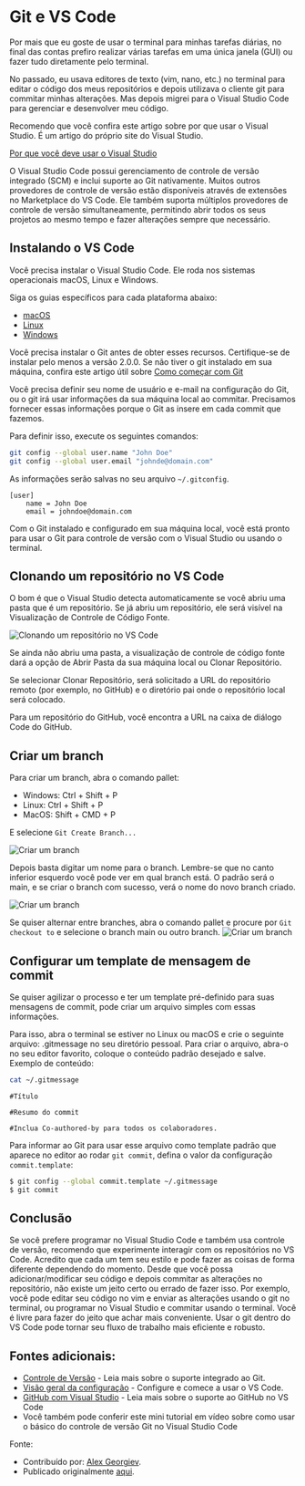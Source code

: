 # Git e VS Code

Por mais que eu goste de usar o terminal para minhas tarefas diárias, no final das contas prefiro realizar várias tarefas em uma única janela (GUI) ou fazer tudo diretamente pelo terminal.

No passado, eu usava editores de texto (vim, nano, etc.) no terminal para editar o código dos meus repositórios e depois utilizava o cliente git para commitar minhas alterações. Mas depois migrei para o Visual Studio Code para gerenciar e desenvolver meu código.

Recomendo que você confira este artigo sobre por que usar o Visual Studio. É um artigo do próprio site do Visual Studio.

[Por que você deve usar o Visual Studio](https://code.visualstudio.com/docs/editor/whyvscode)

O Visual Studio Code possui gerenciamento de controle de versão integrado (SCM) e inclui suporte ao Git nativamente. Muitos outros provedores de controle de versão estão disponíveis através de extensões no Marketplace do VS Code. Ele também suporta múltiplos provedores de controle de versão simultaneamente, permitindo abrir todos os seus projetos ao mesmo tempo e fazer alterações sempre que necessário.

## Instalando o VS Code

Você precisa instalar o Visual Studio Code. Ele roda nos sistemas operacionais macOS, Linux e Windows.

Siga os guias específicos para cada plataforma abaixo:

- [macOS](https://code.visualstudio.com/docs/setup/mac)
- [Linux](https://code.visualstudio.com/docs/setup/linux)
- [Windows](https://code.visualstudio.com/docs/setup/windows)

Você precisa instalar o Git antes de obter esses recursos. Certifique-se de instalar pelo menos a versão 2.0.0. Se não tiver o git instalado em sua máquina, confira este artigo útil sobre [Como começar com Git](https://www.digitalocean.com/community/tutorials/how-to-contribute-to-open-source-getting-started-with-git)

Você precisa definir seu nome de usuário e e-mail na configuração do Git, ou o git irá usar informações da sua máquina local ao commitar. Precisamos fornecer essas informações porque o Git as insere em cada commit que fazemos.

Para definir isso, execute os seguintes comandos:

```bash
git config --global user.name "John Doe"
git config --global user.email "johnde@domain.com"
```

As informações serão salvas no seu arquivo `~/.gitconfig`.

```
[user]
    name = John Doe
    email = johndoe@domain.com
```

Com o Git instalado e configurado em sua máquina local, você está pronto para usar o Git para controle de versão com o Visual Studio ou usando o terminal.

## Clonando um repositório no VS Code

O bom é que o Visual Studio detecta automaticamente se você abriu uma pasta que é um repositório. Se já abriu um repositório, ele será visível na Visualização de Controle de Código Fonte.

![Clonando um repositório no VS Code](https://cdn.devdojo.com/images/february2021/article1.png)

Se ainda não abriu uma pasta, a visualização de controle de código fonte dará a opção de Abrir Pasta da sua máquina local ou Clonar Repositório.

Se selecionar Clonar Repositório, será solicitado a URL do repositório remoto (por exemplo, no GitHub) e o diretório pai onde o repositório local será colocado.

Para um repositório do GitHub, você encontra a URL na caixa de diálogo Code do GitHub.

## Criar um branch

Para criar um branch, abra o comando pallet:

- Windows: Ctrl + Shift + P
- Linux: Ctrl + Shift + P
- MacOS: Shift + CMD + P

E selecione `Git Create Branch...`

![Criar um branch](https://cdn.devdojo.com/images/february2021/artcile3.png)

Depois basta digitar um nome para o branch. Lembre-se que no canto inferior esquerdo você pode ver em qual branch está. O padrão será o main, e se criar o branch com sucesso, verá o nome do novo branch criado.

![Criar um branch](https://cdn.devdojo.com/images/february2021/article4.png)

Se quiser alternar entre branches, abra o comando pallet e procure por `Git checkout to` e selecione o branch main ou outro branch.
![Criar um branch](https://cdn.devdojo.com/images/february2021/article5.png)

## Configurar um template de mensagem de commit

Se quiser agilizar o processo e ter um template pré-definido para suas mensagens de commit, pode criar um arquivo simples com essas informações.

Para isso, abra o terminal se estiver no Linux ou macOS e crie o seguinte arquivo: .gitmessage no seu diretório pessoal. Para criar o arquivo, abra-o no seu editor favorito, coloque o conteúdo padrão desejado e salve. Exemplo de conteúdo:

```bash
cat ~/.gitmessage
```

```
#Título

#Resumo do commit

#Inclua Co-authored-by para todos os colaboradores.
```

Para informar ao Git para usar esse arquivo como template padrão que aparece no editor ao rodar `git commit`, defina o valor da configuração `commit.template`:

```bash
$ git config --global commit.template ~/.gitmessage
$ git commit
```

## Conclusão

Se você prefere programar no Visual Studio Code e também usa controle de versão, recomendo que experimente interagir com os repositórios no VS Code. Acredito que cada um tem seu estilo e pode fazer as coisas de forma diferente dependendo do momento. Desde que você possa adicionar/modificar seu código e depois commitar as alterações no repositório, não existe um jeito certo ou errado de fazer isso. Por exemplo, você pode editar seu código no vim e enviar as alterações usando o git no terminal, ou programar no Visual Studio e commitar usando o terminal. Você é livre para fazer do jeito que achar mais conveniente. Usar o git dentro do VS Code pode tornar seu fluxo de trabalho mais eficiente e robusto.

## Fontes adicionais:

* [Controle de Versão](https://code.visualstudio.com/docs/editor/versioncontrol) - Leia mais sobre o suporte integrado ao Git.
* [Visão geral da configuração](https://code.visualstudio.com/docs/setup/setup-overview) - Configure e comece a usar o VS Code.
* [GitHub com Visual Studio](https://www.notion.so/Git-version-control-with-Visual-Studio-Code-8de38af5cf324b9d89c4827e32dfe173) - Leia mais sobre o suporte ao GitHub no VS Code
* Você também pode conferir este mini tutorial em vídeo sobre como usar o básico do controle de versão Git no Visual Studio Code

Fonte:

* Contribuído por: [Alex Georgiev](https://twitter.com/AlexGeorgiev17).
* Publicado originalmente [aqui](https://devdojo.com/alexg/version-control-with-visual-studio-code-1).
